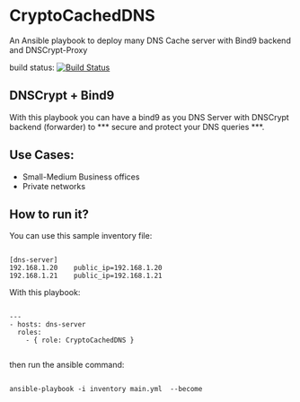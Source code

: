 # CryptoCachedDNS
An Ansible playbook to deploy many DNS Cache server with Bind9 backend and DNSCrypt-Proxy

build status: [![Build Status](https://travis-ci.org/danitfk/CryptoCachedDNS.svg?branch=master)](https://travis-ci.org/danitfk/CryptoCachedDNS)

## DNSCrypt + Bind9
With this playbook you can have a bind9 as you DNS Server with DNSCrypt backend (forwarder) to *** secure and protect your DNS queries ***.

## Use Cases:

- Small-Medium Business offices
- Private networks

## How to run it?

You can use this sample inventory file:

```

[dns-server]
192.168.1.20	public_ip=192.168.1.20
192.168.1.21	public_ip=192.168.1.21

```

With this playbook:

```

---
- hosts: dns-server
  roles:
    - { role: CryptoCachedDNS }


```

then run the ansible command:

```

ansible-playbook -i inventory main.yml  --become

```
